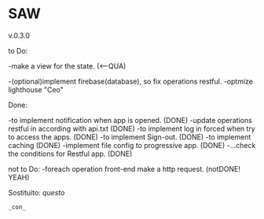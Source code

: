 # SAW
v.0.3.0

to Do:

-make a view for the state. (<--QUA)

-(optional)implement firebase(database), so fix operations restful.
-optmize lighthouse "Ceo"

Done:

-to implement notification when app is opened. (DONE)
-update operations restful in according with api.txt (DONE)
-to implement log in forced when try to access the apps. (DONE)
-to implement Sign-out. (DONE)
-to implement caching (DONE)
-implement file config to progressive app. (DONE)
-...check the conditions for Restful app. (DONE)

not to Do:
-foreach operation front-end make a http request. (notDONE! YEAH)

Sostituito:
    _questo_
<!-- <script type="module">
import styles from './src/styles.css' assert { type: "css" };
document.adoptedStyleSheets = [styles];
</script> -->
    _con_
<link rel="stylesheet" href="./src/styles.css">
